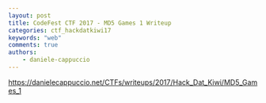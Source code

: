 ```yaml
---
layout: post
title: CodeFest CTF 2017 - MD5 Games 1 Writeup
categories: ctf_hackdatkiwi17
keywords: "web"
comments: true
authors:
    - daniele-cappuccio
---
```


<a href="https://danielecappuccio.net/CTFs/writeups/2017/Hack_Dat_Kiwi/MD5_Games_1">
    https://danielecappuccio.net/CTFs/writeups/2017/Hack_Dat_Kiwi/MD5_Games_1
</a>
